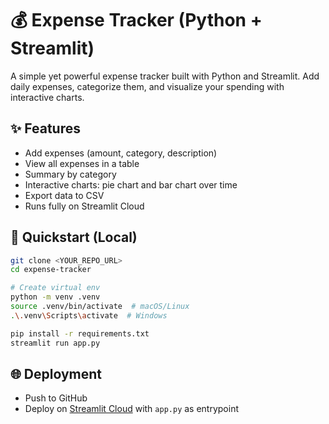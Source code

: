 # 💰 Expense Tracker (Python + Streamlit)

A simple yet powerful expense tracker built with Python and Streamlit. Add daily expenses, categorize them, and visualize your spending with interactive charts.

## ✨ Features
- Add expenses (amount, category, description)
- View all expenses in a table
- Summary by category
- Interactive charts: pie chart and bar chart over time
- Export data to CSV
- Runs fully on Streamlit Cloud

## 🚀 Quickstart (Local)
```bash
git clone <YOUR_REPO_URL>
cd expense-tracker

# Create virtual env
python -m venv .venv
source .venv/bin/activate  # macOS/Linux
.\.venv\Scripts\activate  # Windows

pip install -r requirements.txt
streamlit run app.py
```

## 🌐 Deployment
- Push to GitHub
- Deploy on [Streamlit Cloud](https://streamlit.io/cloud) with `app.py` as entrypoint
